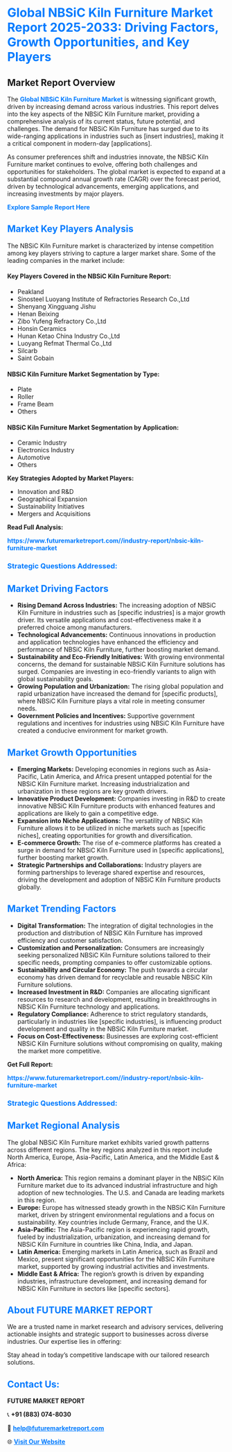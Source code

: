 <h1 style="color: #007BFF;">Global NBSiC Kiln Furniture Market Report 2025-2033: Driving Factors, Growth Opportunities, and Key Players</h1>

<section id="overview">
<h2>Market Report Overview</h2>
<p>The <a href="https://www.futuremarketreport.com//industry-report/nbsic-kiln-furniture-market" style="color: #007BFF; text-decoration: none;"><strong>Global NBSiC Kiln Furniture Market</strong></a> is witnessing significant growth, driven by increasing demand across various industries. This report delves into the key aspects of the NBSiC Kiln Furniture market, providing a comprehensive analysis of its current status, future potential, and challenges. The demand for NBSiC Kiln Furniture has surged due to its wide-ranging applications in industries such as [insert industries], making it a critical component in modern-day [applications].</p>
<p>As consumer preferences shift and industries innovate, the NBSiC Kiln Furniture market continues to evolve, offering both challenges and opportunities for stakeholders. The global market is expected to expand at a substantial compound annual growth rate (CAGR) over the forecast period, driven by technological advancements, emerging applications, and increasing investments by major players.</p>
</section>

<section id="overview">
<p><a href="https://www.futuremarketreport.com//request-sample/reportId=47164" style="color: #007BFF; text-decoration: none;"><strong>Explore Sample Report Here</strong></a></p>
</section>

<section id="key-players">
<h2 style="color: #007BFF;">Market Key Players Analysis</h2>
<p>The NBSiC Kiln Furniture market is characterized by intense competition among key players striving to capture a larger market share. Some of the leading companies in the market include:</p>
<h4>Key Players Covered in the NBSiC Kiln Furniture Report:</h4>
<ul><li>Peakland</li><li>Sinosteel Luoyang Institute of Refractories Research Co.,Ltd</li><li>Shenyang Xingguang Jishu</li><li>Henan Beixing</li><li>Zibo Yufeng Refractory Co.,Ltd</li><li>Honsin Ceramics</li><li>Hunan Ketao China Industry Co.,Ltd</li><li>Luoyang Refmat Thermal Co.,Ltd</li><li>Silcarb</li><li>Saint Gobain</li></ul>
<h4>NBSiC Kiln Furniture Market Segmentation by Type:</h4>
<ul><li>Plate</li><li>Roller</li><li>Frame Beam</li><li>Others</li></ul>

<h4>NBSiC Kiln Furniture Market Segmentation by Application:</h4>
<ul><li>Ceramic Industry</li><li>Electronics Industry</li><li>Automotive</li><li>Others</li></ul>
<p><strong>Key Strategies Adopted by Market Players:</strong></p>
<ul>
<li>Innovation and R&D</li>
<li>Geographical Expansion</li>
<li>Sustainability Initiatives</li>
<li>Mergers and Acquisitions</li>
</ul>
</section>

<section>
<p><strong>Read Full Analysis: </strong></p><a href="https://www.futuremarketreport.com//industry-report/nbsic-kiln-furniture-market" style="color: #007BFF; text-decoration: none;"><strong>https://www.futuremarketreport.com//industry-report/nbsic-kiln-furniture-market</strong></a>
<h3 style="color: #007BFF;">Strategic Questions Addressed:</h3>
</section>

<section id="driving-factors">
<h2 style="color: #007BFF;">Market Driving Factors</h2>
<ul>
<li><strong>Rising Demand Across Industries:</strong> The increasing adoption of NBSiC Kiln Furniture in industries such as [specific industries] is a major growth driver. Its versatile applications and cost-effectiveness make it a preferred choice among manufacturers.</li>
<li><strong>Technological Advancements:</strong> Continuous innovations in production and application technologies have enhanced the efficiency and performance of NBSiC Kiln Furniture, further boosting market demand.</li>
<li><strong>Sustainability and Eco-Friendly Initiatives:</strong> With growing environmental concerns, the demand for sustainable NBSiC Kiln Furniture solutions has surged. Companies are investing in eco-friendly variants to align with global sustainability goals.</li>
<li><strong>Growing Population and Urbanization:</strong> The rising global population and rapid urbanization have increased the demand for [specific products], where NBSiC Kiln Furniture plays a vital role in meeting consumer needs.</li>
<li><strong>Government Policies and Incentives:</strong> Supportive government regulations and incentives for industries using NBSiC Kiln Furniture have created a conducive environment for market growth.</li>
</ul>
</section>

<section id="growth-opportunities">
<h2 style="color: #007BFF;">Market Growth Opportunities</h2>
<ul>
<li><strong>Emerging Markets:</strong> Developing economies in regions such as Asia-Pacific, Latin America, and Africa present untapped potential for the NBSiC Kiln Furniture market. Increasing industrialization and urbanization in these regions are key growth drivers.</li>
<li><strong>Innovative Product Development:</strong> Companies investing in R&D to create innovative NBSiC Kiln Furniture products with enhanced features and applications are likely to gain a competitive edge.</li>
<li><strong>Expansion into Niche Applications:</strong> The versatility of NBSiC Kiln Furniture allows it to be utilized in niche markets such as [specific niches], creating opportunities for growth and diversification.</li>
<li><strong>E-commerce Growth:</strong> The rise of e-commerce platforms has created a surge in demand for NBSiC Kiln Furniture used in [specific applications], further boosting market growth.</li>
<li><strong>Strategic Partnerships and Collaborations:</strong> Industry players are forming partnerships to leverage shared expertise and resources, driving the development and adoption of NBSiC Kiln Furniture products globally.</li>
</ul>
</section>

<section id="trending-factors">
<h2 style="color: #007BFF;">Market Trending Factors</h2>
<ul>
<li><strong>Digital Transformation:</strong> The integration of digital technologies in the production and distribution of NBSiC Kiln Furniture has improved efficiency and customer satisfaction.</li>
<li><strong>Customization and Personalization:</strong> Consumers are increasingly seeking personalized NBSiC Kiln Furniture solutions tailored to their specific needs, prompting companies to offer customizable options.</li>
<li><strong>Sustainability and Circular Economy:</strong> The push towards a circular economy has driven demand for recyclable and reusable NBSiC Kiln Furniture solutions.</li>
<li><strong>Increased Investment in R&D:</strong> Companies are allocating significant resources to research and development, resulting in breakthroughs in NBSiC Kiln Furniture technology and applications.</li>
<li><strong>Regulatory Compliance:</strong> Adherence to strict regulatory standards, particularly in industries like [specific industries], is influencing product development and quality in the NBSiC Kiln Furniture market.</li>
<li><strong>Focus on Cost-Effectiveness:</strong> Businesses are exploring cost-efficient NBSiC Kiln Furniture solutions without compromising on quality, making the market more competitive.</li>
</ul>
</section>

<section>
<p><strong>Get Full Report: </strong></p><a href="https://www.futuremarketreport.com//industry-report/nbsic-kiln-furniture-market" style="color: #007BFF; text-decoration: none;"><strong>https://www.futuremarketreport.com//industry-report/nbsic-kiln-furniture-market</strong></a>
<h3 style="color: #007BFF;">Strategic Questions Addressed:</h3>
</section>


<section id="regional-analysis">
<h2 style="color: #007BFF;">Market Regional Analysis</h2>
<p>The global NBSiC Kiln Furniture market exhibits varied growth patterns across different regions. The key regions analyzed in this report include North America, Europe, Asia-Pacific, Latin America, and the Middle East & Africa:</p>
<ul>
<li><strong>North America:</strong> This region remains a dominant player in the NBSiC Kiln Furniture market due to its advanced industrial infrastructure and high adoption of new technologies. The U.S. and Canada are leading markets in this region.</li>
<li><strong>Europe:</strong> Europe has witnessed steady growth in the NBSiC Kiln Furniture market, driven by stringent environmental regulations and a focus on sustainability. Key countries include Germany, France, and the U.K.</li>
<li><strong>Asia-Pacific:</strong> The Asia-Pacific region is experiencing rapid growth, fueled by industrialization, urbanization, and increasing demand for NBSiC Kiln Furniture in countries like China, India, and Japan.</li>
<li><strong>Latin America:</strong> Emerging markets in Latin America, such as Brazil and Mexico, present significant opportunities for the NBSiC Kiln Furniture market, supported by growing industrial activities and investments.</li>
<li><strong>Middle East & Africa:</strong> The region’s growth is driven by expanding industries, infrastructure development, and increasing demand for NBSiC Kiln Furniture in sectors like [specific sectors].</li>
</ul>
</section>

<footer>
<h2 style="color: #007BFF;">About FUTURE MARKET REPORT</h2>
<p>We are a trusted name in market research and advisory services, delivering actionable insights and strategic support to businesses across diverse industries. Our expertise lies in offering:</p>

<p>Stay ahead in today’s competitive landscape with our tailored research solutions.</p>

<h2 style="color: #007BFF;">Contact Us:</h2>
<p><strong>FUTURE MARKET REPORT</strong></p>
<p>📞 <strong>+91 (883) 074-8030</strong></p>
<p>📧 <strong><a href="mailto:help@futuremarketreport.com" style="color: #007BFF;">help@futuremarketreport.com</a></strong></p>
<p>🌐 <strong><a href="https://www.futuremarketreport.com/" style="color: #007BFF;">Visit Our Website</a></strong></p>
</footer>